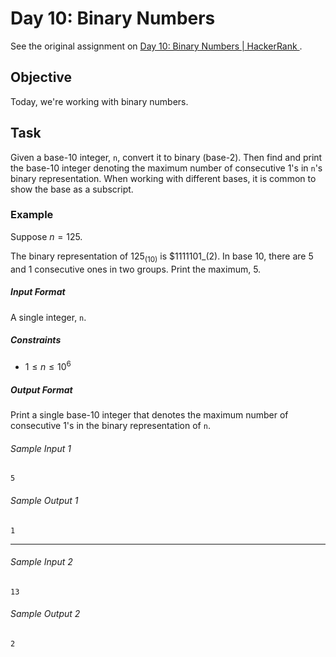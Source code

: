 # Day 10: Binary Numbers

See the original assignment on 
[Day 10: Binary Numbers | HackerRank
](https://www.hackerrank.com/challenges/30-binary-numbers/problem).

## Objective
Today, we're working with binary numbers.

## Task
Given a base-10 integer, `n`, convert it to binary (base-2). Then find and print the base-10 integer denoting 
the maximum number of consecutive 1's in `n`'s binary representation. When working with different bases, it is common 
to show the base as a subscript.

### Example
Suppose $n =  125$.

The binary representation of $125_(10)$ is $1111101_(2). In base 10, there are 5 and 1 consecutive ones in two groups. 
Print the maximum, 5.

##### Input Format
A single integer, `n`.

##### Constraints
- $1 \leq n \leq 10^6$

##### Output Format
Print a single base-10 integer that denotes the maximum number of consecutive 1's in the binary representation of `n`.

###### Sample Input 1
```
5
```

###### Sample Output 1
```
1
```
---
###### Sample Input 2
```
13
```

###### Sample Output 2
```
2
```

